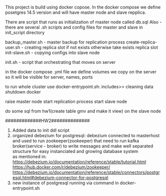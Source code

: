 This project is build using docker copose.
In the docker compose we define posetgres 14.5 version and will
have master node and slave repplica.

There are script that runs as initialization of master node called db.sql
Also - there are several .sh scripts and config files for master and slave
in init_script directory


backup_master.sh - master backup for replication process
create-replica-user.sh - creating replica slot if not exists otherwise
take exists replica slot
init-slave.sh - copying configs into slave node

init.sh - script that orchestrating that moves on server


in the docker compose .yml file we define volumes we copy on the server 
so it will be visible for server, names, ports

to run whole cluster use docker-entrypoint.sh:
includes>>
cleaning data
shutdown docker

raise master node
start replication process
start slave node

do some sql from hw1(create table gmv and make it view) on the slave node


#############HW2##############

1. Added data to init ddl script
2. organized debezium for postgresql:
debezium connected to masterhost and  used to run zookeeper(zookeeper) that need 
to run kafka broker(service - broker) to write messages and make
well separated structure for easy instanciated and growing database system  
as mentioned in:
https://debezium.io/documentation/reference/stable/tutorial.html
https://hub.docker.com/r/debezium/zookeeper/
https://debezium.io/documentation/reference/stable/connectors/postgresql.html#debezium-connector-for-postgresql 
3. new instance of postgresql running via command in docker-entrypoint.sh

